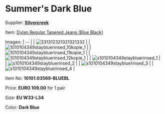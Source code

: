 # Summer's Dark Blue

Supplier: **[Silvercreek](https://www.silvercreek.com)**

Item: [Dylan Regular Tapered Jeans (Blue Black)](https://www.open32.nl/dylan-regular-tapered-jeans-sbrins-b1010104349#)

Images: 
| -- |
| ![331312321321321332](https://github.com/user-attachments/assets/e0e3715f-83b9-40ab-ba37-fce8158b2627) |
| ![1010104349staybluerinsed_10kopie_1](https://github.com/user-attachments/assets/7f7f233d-df0c-41a7-8624-0418c21d8c58) |
| ![1010104349staybluerinsed_11kopie_1](https://github.com/user-attachments/assets/1f5a5df1-217d-4630-a9d3-846a17221f54) |
| ![1010104349staybluerinsed_12kopie_1](https://github.com/user-attachments/assets/80d3ab03-f78c-4a40-b74f-a043f980516d) |
| ![s1010104349staybluerinsed_1](https://github.com/user-attachments/assets/417a4487-6bc1-4537-80da-beb9f0e1d9ff) |
| ![s1010104349staybluerinsed_2](https://github.com/user-attachments/assets/25be2297-61a3-4651-affa-768704d2589a) |
| ![s1010104349staybluerinsed_3](https://github.com/user-attachments/assets/8f9993f9-4e11-4a2b-9eb0-fc4a425a5e1d) |
| ![s1010104349staybluerinsed_4](https://github.com/user-attachments/assets/ef4ef8c2-01fd-4613-a57f-bed9c6d29e74) |

Item No: **10101.03569-BLUEBL**

Price: **EURO 109.00** for 1 pair

Size: **EU W33-L34**

Color: **Dark Blue**
